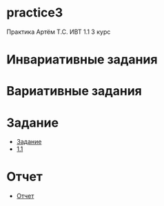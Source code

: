 # practice3
Практика Артём Т.С. ИВТ 1.1 3 курс
# **Инвариативные задания**
# **Вариативные задания**
# **Задание**
* [Задание](https://github.com/SuperFul1/practice3/blob/main/%D0%B7%D0%B0%D0%B4%D0%B0%D0%BD%D0%B8%D0%B5_3%D0%BA%D1%83%D1%80%D1%81.pdf)
* [1.1]([https://github.com/SuperFul1/practice3/blob/main/%D0%B7%D0%B0%D0%B4%D0%B0%D0%BD%D0%B8%D0%B5_3%D0%BA%D1%83%D1%80%D1%81.pdf](https://github.com/SuperFul1/practice3/blob/main/1.1.pdf))
# **Отчет**
* [Отчет](https://github.com/SuperFul1/practice3/blob/main/%D0%BE%D1%82%D1%87%D0%B5%D1%82_3%D0%BA%D1%83%D1%80%D1%81%20.pdf)
